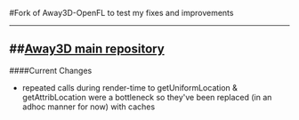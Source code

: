 #Fork of Away3D-OpenFL to test my fixes and improvements 

-----------------
##[Away3D main repository](https://github.com/away3d/away3d-core-openfl)
-----------------
####Current Changes

- repeated calls during render-time to getUniformLocation & getAttribLocation were a bottleneck so they've been replaced (in an adhoc manner for now) with caches